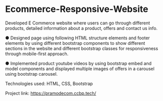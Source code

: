 # Ecommerce-Responsive-Website

Developed E Commerce website where users can go through different products, detailed information about a
product, offers and contact us info.

● Designed page using following HTML structure elements and footer elements by using different
bootstrap components to show different sections in the website and different bootstrap classes for
responsiveness through mobile-first approach.

● Implemented product youtube videos by using bootstrap embed and model components and displayed
multiple images of offers in a carousel using bootstrap carousel.

Technologies used: HTML, CSS, Bootstrap

Project link: https://pramodecom.ccbp.tech/
